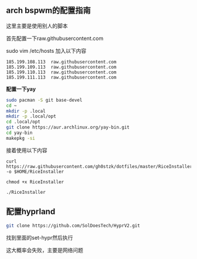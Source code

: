 ## arch bspwm的配置指南

这里主要是使用别人的脚本

首先配置一下raw.githubusercontent.com

sudo vim /etc/hosts
加入以下内容

```
185.199.108.113  raw.githubusercontent.com
185.199.109.113  raw.githubusercontent.com
185.199.110.113  raw.githubusercontent.com
185.199.111.113  raw.githubusercontent.com

```

**配置一下yay**

```bash
sudo pacman -S git base-devel
cd ~
mkdir -p .local
mkdir -p .local/opt
cd .local/opt
git clone https://aur.archlinux.org/yay-bin.git
cd yay-bin
makepkg -si
```

接着使用以下内容

```
curl https://raw.githubusercontent.com/gh0stzk/dotfiles/master/RiceInstaller -o $HOME/RiceInstaller

chmod +x RiceInstaller

./RiceInstaller
```

## 配置hyprland

```bash
git clone https://github.com/SolDoesTech/HyprV2.git
```
找到里面的set-hypr然后执行

这大概率会失败，主要是网络问题
